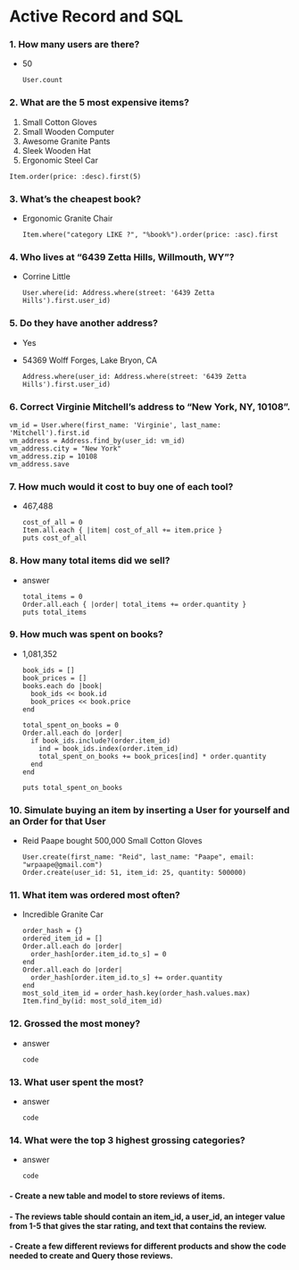 # Active Record and SQL

### 1. How many users are there?
- 50

  ```
  User.count
  ```

### 2. What are the 5 most expensive items?

1. Small Cotton Gloves
2. Small Wooden Computer
3. Awesome Granite Pants
4. Sleek Wooden Hat
5. Ergonomic Steel Car

  ```
  Item.order(price: :desc).first(5)
  ```

### 3. What’s the cheapest book?
- Ergonomic Granite Chair

  ```
  Item.where("category LIKE ?", "%book%").order(price: :asc).first
  ```

### 4. Who lives at “6439 Zetta Hills, Willmouth, WY”?
- Corrine Little

  ```
  User.where(id: Address.where(street: '6439 Zetta Hills').first.user_id)

  ```

### 5. Do they have another address?
- Yes
- 54369 Wolff Forges, Lake Bryon, CA

  ```
  Address.where(user_id: Address.where(street: '6439 Zetta Hills').first.user_id)
  ```

### 6. Correct Virginie Mitchell’s address to “New York, NY, 10108”.
  ```
  vm_id = User.where(first_name: 'Virginie', last_name: 'Mitchell').first.id
  vm_address = Address.find_by(user_id: vm_id)
  vm_address.city = "New York"
  vm_address.zip = 10108
  vm_address.save
  ```

### 7. How much would it cost to buy one of each tool?
- 467,488

  ```
  cost_of_all = 0
  Item.all.each { |item| cost_of_all += item.price }
  puts cost_of_all
  ```

### 8. How many total items did we sell?
- answer

  ```
  total_items = 0
  Order.all.each { |order| total_items += order.quantity }
  puts total_items
  ```

### 9. How much was spent on books?
- 1,081,352

  ```
  book_ids = []
  book_prices = []
  books.each do |book|
    book_ids << book.id
    book_prices << book.price
  end

  total_spent_on_books = 0
  Order.all.each do |order|
    if book_ids.include?(order.item_id)
      ind = book_ids.index(order.item_id)
      total_spent_on_books += book_prices[ind] * order.quantity
    end
  end

  puts total_spent_on_books
  ```

### 10. Simulate buying an item by inserting a User for yourself and an Order for that User
- Reid Paape bought 500,000 Small Cotton Gloves

  ```
  User.create(first_name: "Reid", last_name: "Paape", email: "wrpaape@gmail.com")
  Order.create(user_id: 51, item_id: 25, quantity: 500000)
  ```

### 11. What item was ordered most often?
- Incredible Granite Car

  ```
  order_hash = {}
  ordered_item_id = []
  Order.all.each do |order|
    order_hash[order.item_id.to_s] = 0
  end
  Order.all.each do |order|
    order_hash[order.item_id.to_s] += order.quantity
  end
  most_sold_item_id = order_hash.key(order_hash.values.max)
  Item.find_by(id: most_sold_item_id)
  ```

### 12. Grossed the most money?
- answer

  ```
  code
  ```

### 13. What user spent the most?
- answer

  ```
  code
  ```

### 14. What were the top 3 highest grossing categories?
- answer

  ```
  code
  ```

#### - Create a new table and model to store reviews of items.
#### - The reviews table should contain an item_id, a user_id, an integer value from 1-5 that gives the star rating, and text that contains the review.
#### - Create a few different reviews for different products and show the code needed to create and Query those reviews.

